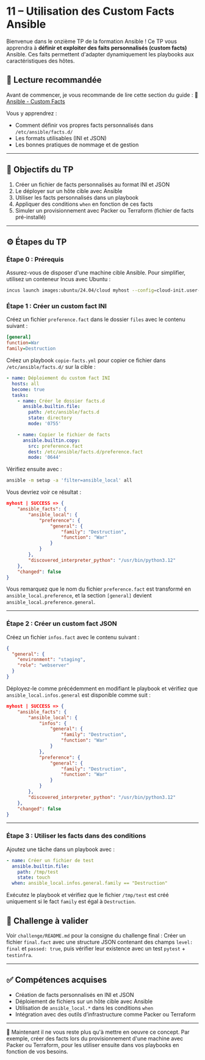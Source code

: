 # 11 – Utilisation des Custom Facts Ansible

Bienvenue dans le onzième TP de la formation Ansible ! Ce TP vous apprendra à
**définir et exploiter des faits personnalisés (custom facts)** Ansible.
Ces faits permettent d'adapter dynamiquement les playbooks aux caractéristiques
des hôtes.

## 🧠 Lecture recommandée

Avant de commencer, je vous recommande de lire cette section du guide : 🔗
[Ansible - Custom
Facts](https://blog.stephane-robert.info/docs/infra-as-code/gestion-de-configuration/ansible/customs-facts/)

Vous y apprendrez :

* Comment définir vos propres facts personnalisés dans `/etc/ansible/facts.d/`
* Les formats utilisables (INI et JSON)
* Les bonnes pratiques de nommage et de gestion

---

## 🌟 Objectifs du TP

1. Créer un fichier de facts personnalisés au format INI et JSON
2. Le déployer sur un hôte cible avec Ansible
3. Utiliser les facts personnalisés dans un playbook
4. Appliquer des conditions `when` en fonction de ces facts
5. Simuler un provisionnement avec Packer ou Terraform (fichier de facts
   pré-installé)

---

## ⚙️ Étapes du TP

### Étape 0 : Prérequis

Assurez-vous de disposer d'une machine cible Ansible. Pour simplifier, utilisez
un conteneur Incus avec Ubuntu :

```bash
incus launch images:ubuntu/24.04/cloud myhost --config=cloud-init.user-data="$(cat ../cloud-config.yaml)"
```

### Étape 1 : Créer un custom fact INI

Créez un fichier `preference.fact` dans le dossier `files` avec le contenu
suivant :

```ini
[general]
function=War
family=Destruction
```

Créez un playbook `copie-facts.yml` pour copier ce fichier dans `/etc/ansible/facts.d/` sur la
cible :

```yaml
- name: Déploiement du custom fact INI
  hosts: all
  become: true
  tasks:
    - name: Créer le dossier facts.d
      ansible.builtin.file:
        path: /etc/ansible/facts.d
        state: directory
        mode: '0755'

    - name: Copier le fichier de facts
      ansible.builtin.copy:
        src: preference.fact
        dest: /etc/ansible/facts.d/preference.fact
        mode: '0644'
```

Vérifiez ensuite avec :

```bash
ansible -m setup -a 'filter=ansible_local' all
```

Vous devriez voir ce résultat :

```json
myhost | SUCCESS => {
    "ansible_facts": {
        "ansible_local": {
            "preference": {
                "general": {
                    "family": "Destruction",
                    "function": "War"
                }
            }
        },
        "discovered_interpreter_python": "/usr/bin/python3.12"
    },
    "changed": false
}
```

Vous remarquez que le nom du fichier `preference.fact` est transformé en
`ansible_local.preference`, et la section `[general]` devient
`ansible_local.preference.general`.

---

### Étape 2 : Créer un custom fact JSON

Créez un fichier `infos.fact` avec le contenu suivant :

```json
{
  "general": {
    "environment": "staging",
    "role": "webserver"
  }
}
```

Déployez-le comme précédemment en modifiant le playbook et vérifiez que
`ansible_local.infos.general` est disponible comme suit :

```json
myhost | SUCCESS => {
    "ansible_facts": {
        "ansible_local": {
            "infos": {
                "general": {
                    "family": "Destruction",
                    "function": "War"
                }
            },
            "preference": {
                "general": {
                    "family": "Destruction",
                    "function": "War"
                }
            }
        },
        "discovered_interpreter_python": "/usr/bin/python3.12"
    },
    "changed": false
}
```

---

### Étape 3 : Utiliser les facts dans des conditions

Ajoutez une tâche dans un playbook avec :

```yaml
- name: Créer un fichier de test
  ansible.builtin.file:
    path: /tmp/test
    state: touch
  when: ansible_local.infos.general.family == "Destruction"
```

Exécutez le playbook et vérifiez que le fichier `/tmp/test` est créé
uniquement si le fact `family` est égal à `Destruction`.

## 🧪 Challenge à valider

Voir `challenge/README.md` pour la consigne du challenge final : Créer un
fichier `final.fact` avec une structure JSON contenant des champs `level: final`
et `passed: true`, puis vérifier leur existence avec un test `pytest` +
`testinfra`.

---

## ✅ Compétences acquises

* Création de facts personnalisés en INI et JSON
* Déploiement de fichiers sur un hôte cible avec Ansible
* Utilisation de `ansible_local.*` dans les conditions `when`
* Intégration avec des outils d’infrastructure comme Packer ou Terraform

---

🚀 Maintenant il ne vous reste plus qu'à mettre en oeuvre ce concept. Par
exemple, créer des facts lors du provisionnement d'une machine avec Packer ou
Terraform, pour les utiliser ensuite dans vos playbooks en fonction de
vos besoins.
